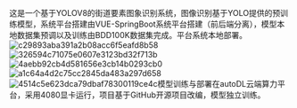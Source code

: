 这是一个基于YOLOV8的街道要素图象识别系统，图像识别基于YOLO提供的预训练模型，系统平台搭建由VUE-SpringBoot系统平台搭建（前后端分离），模型本地数据集预调以及训练由BDD100K数据集完成。平台系统本地部署。![c29893aba391a2b08acc6f5eafd8b58](https://github.com/user-attachments/assets/f1ffbf6a-3321-4af9-86a2-12169279ba1f)
![326594c71075e0607e3123bd32f713b](https://github.com/user-attachments/assets/49316da2-f5a7-4ec1-95f1-2302e90f6b51)![4aebb92cb4d581656e3cb14b0293cb0](https://github.com/user-attachments/assets/4849b29f-9cd3-4eb3-99af-eeafa8a368df)
![a1c64a4d2c75cc2845da483a297d658](https://github.com/user-attachments/assets/99692eac-494e-428a-8e1d-138c606e9892)![4514c5e623dca79dbaf78300119ce4c](https://github.com/user-attachments/assets/2c7f09b9-2333-4899-8632-7e78fbefbb5b)模型训练与部署在autoDL云端算力平台，采用4080显卡运行，项目基于GitHub开源项目改编，模型独立训练。

